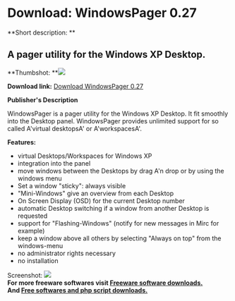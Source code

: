 # Download: WindowsPager 0.27

**Short description: **

## A pager utility for the Windows XP Desktop.

  
**Thumbshot: **![](http://www.freewarefiles.com/screenshot/windowspager_md.jpg)   
  
**Download link:** [Download WindowsPager 0.27](http://freesoftwares.boysofts.com/WindowsPager_program_38964.html)  
  

**Publisher's Description**  
  

WindowsPager is a pager utility for the Windows XP Desktop. It fit smoothly
into the Desktop panel. WindowsPager provides unlimited support for so called
A'virtual desktopsA' or A'workspacesA'.

**Features:**

  * virtual Desktops/Workspaces for Windows XP 
  * integration into the panel 
  * move windows between the Desktops by drag A'n drop or by using the windows menu 
  * Set a window "sticky": always visible 
  * "Mini-Windows" give an overview from each Desktop 
  * On Screen Display (OSD) for the current Desktop number 
  * automatic Desktop switching if a window from another Desktop is requested 
  * support for "Flashing-Windows" (notify for new messages in Mirc for example) 
  * keep a window above all others by selecting "Always on top" from the windows-menu 
  * no administrator rights necessary 
  * no installation 

  
  
Screenshot: ![](http://www.freewarefiles.com/screenshot/windowspager.jpg)  
**For more freeware softwares visit [Freeware software downloads.](http://freesoftwares.boysofts.com/)**   
**And [Free softwares and php script downloads.](http://www.boysofts.com/)**

